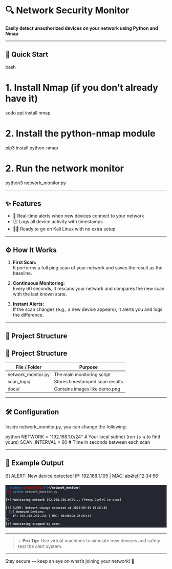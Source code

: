 # 🔍 Network Security Monitor
**Easily detect unauthorized devices on your network using Python and Nmap**

---

## 🚀 Quick Start

bash
# 1. Install Nmap (if you don’t already have it)
sudo apt install nmap

# 2. Install the python-nmap module
pip3 install python-nmap

# 2. Run the network monitor
python3 network_monitor.py


---

## ✨ Features

- 🔔 Real-time alerts when new devices connect to your network  
- 🕒 Logs all device activity with timestamps  
- 🐱‍💻 Ready to go on Kali Linux with no extra setup  

---
## ⚙️ How It Works

1. **First Scan:**  
   It performs a full ping scan of your network and saves the result as the baseline.

2. **Continuous Monitoring:**  
   Every 60 seconds, it rescans your network and compares the new scan with the last known state.

3. **Instant Alerts:**  
   If the scan changes (e.g., a new device appears), it alerts you and logs the difference.

---

## 📁 Project Structure
## 📁 Project Structure

| File / Folder          | Purpose                              |
|------------------------|--------------------------------------|
| network_monitor.py   | The main monitoring script           |
| scan_logs/           | Stores timestamped scan results      |
| docs/                | Contains images like demo.png      |

---

## 🛠️ Configuration

Inside network_monitor.py, you can change the following:

python
NETWORK = "192.168.1.0/24"  # Your local subnet (run `ip a` to find yours)
SCAN_INTERVAL = 60          # Time in seconds between each scan


---

## 📸 Example Output

[!] ALERT: New device detected!
IP: 192.168.1.105 | MAC: ab:cd:ef:12:34:56

![Alert Example](docs/demo.png)

---

> 💡 **Pro Tip:** Use virtual machines to simulate new devices and safely test the alert system.

---

Stay secure — keep an eye on what’s joining your network! 🔐
